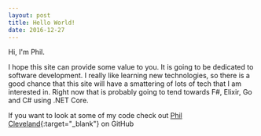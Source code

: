 ```yaml
---
layout: post
title: Hello World!
date: 2016-12-27
---
```


Hi, I'm Phil.

I hope this site can provide some value to you. It is going to be dedicated to software development.  I really like learning new technologies, so there is a good chance that this site will have a smattering of lots of tech that I am interested
in.  Right now that is probably going to tend towards F#, Elixir, Go and C# using .NET Core.  

<!--![_config.yml]({{ site.baseurl }}/images/config.png)-->

If you want to look at some of my code check out [Phil Cleveland](https://github.com/philcleveland){:target="_blank"} on GitHub